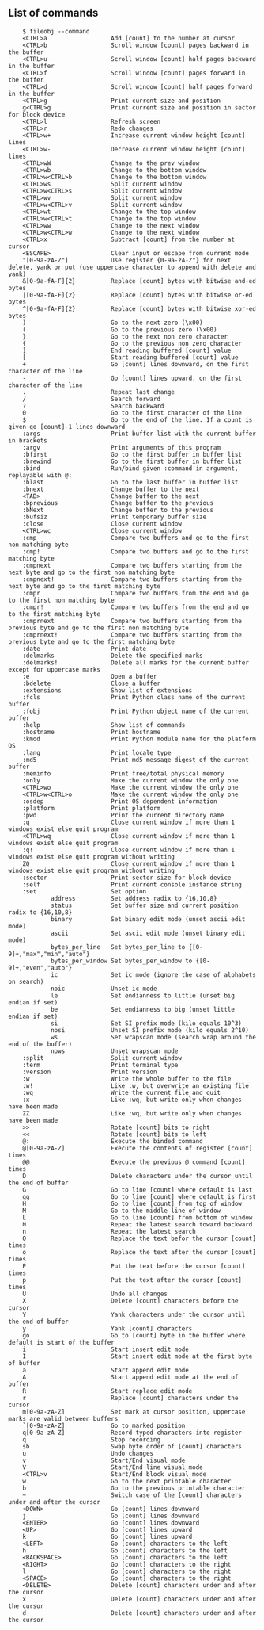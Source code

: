 ## List of commands

        $ fileobj --command
        <CTRL>a                  Add [count] to the number at cursor
        <CTRL>b                  Scroll window [count] pages backward in the buffer
        <CTRL>u                  Scroll window [count] half pages backward in the buffer
        <CTRL>f                  Scroll window [count] pages forward in the buffer
        <CTRL>d                  Scroll window [count] half pages forward in the buffer
        <CTRL>g                  Print current size and position
        g<CTRL>g                 Print current size and position in sector for block device
        <CTRL>l                  Refresh screen
        <CTRL>r                  Redo changes
        <CTRL>w+                 Increase current window height [count] lines
        <CTRL>w-                 Decrease current window height [count] lines
        <CTRL>wW                 Change to the prev window
        <CTRL>wb                 Change to the bottom window
        <CTRL>w<CTRL>b           Change to the bottom window
        <CTRL>ws                 Split current window
        <CTRL>w<CTRL>s           Split current window
        <CTRL>wv                 Split current window
        <CTRL>w<CTRL>v           Split current window
        <CTRL>wt                 Change to the top window
        <CTRL>w<CTRL>t           Change to the top window
        <CTRL>ww                 Change to the next window
        <CTRL>w<CTRL>w           Change to the next window
        <CTRL>x                  Subtract [count] from the number at cursor
        <ESCAPE>                 Clear input or escape from current mode
        "[0-9a-zA-Z"]            Use register {0-9a-zA-Z"} for next delete, yank or put (use uppercase character to append with delete and yank)
        &[0-9a-fA-F]{2}          Replace [count] bytes with bitwise and-ed bytes
        |[0-9a-fA-F]{2}          Replace [count] bytes with bitwise or-ed bytes
        ^[0-9a-fA-F]{2}          Replace [count] bytes with bitwise xor-ed bytes
        )                        Go to the next zero (\x00)
        (                        Go to the previous zero (\x00)
        }                        Go to the next non zero character
        {                        Go to the previous non zero character
        ]                        End reading buffered [count] value
        [                        Start reading buffered [count] value
        +                        Go [count] lines downward, on the first character of the line
        -                        Go [count] lines upward, on the first character of the line
        .                        Repeat last change
        /                        Search forward
        ?                        Search backward
        0                        Go to the first character of the line
        $                        Go to the end of the line. If a count is given go [count]-1 lines downward
        :args                    Print buffer list with the current buffer in brackets
        :argv                    Print arguments of this program
        :bfirst                  Go to the first buffer in buffer list
        :brewind                 Go to the first buffer in buffer list
        :bind                    Run/bind given :command in argument, replayable with @:
        :blast                   Go to the last buffer in buffer list
        :bnext                   Change buffer to the next
        <TAB>                    Change buffer to the next
        :bprevious               Change buffer to the previous
        :bNext                   Change buffer to the previous
        :bufsiz                  Print temporary buffer size
        :close                   Close current window
        <CTRL>wc                 Close current window
        :cmp                     Compare two buffers and go to the first non matching byte
        :cmp!                    Compare two buffers and go to the first matching byte
        :cmpnext                 Compare two buffers starting from the next byte and go to the first non matching byte
        :cmpnext!                Compare two buffers starting from the next byte and go to the first matching byte
        :cmpr                    Compare two buffers from the end and go to the first non matching byte
        :cmpr!                   Compare two buffers from the end and go to the first matching byte
        :cmprnext                Compare two buffers starting from the previous byte and go to the first non matching byte
        :cmprnext!               Compare two buffers starting from the previous byte and go to the first matching byte
        :date                    Print date
        :delmarks                Delete the specified marks
        :delmarks!               Delete all marks for the current buffer except for uppercase marks
        :e                       Open a buffer
        :bdelete                 Close a buffer
        :extensions              Show list of extensions
        :fcls                    Print Python class name of the current buffer
        :fobj                    Print Python object name of the current buffer
        :help                    Show list of commands
        :hostname                Print hostname
        :kmod                    Print Python module name for the platform OS
        :lang                    Print locale type
        :md5                     Print md5 message digest of the current buffer
        :meminfo                 Print free/total physical memory
        :only                    Make the current window the only one
        <CTRL>wo                 Make the current window the only one
        <CTRL>w<CTRL>o           Make the current window the only one
        :osdep                   Print OS dependent information
        :platform                Print platform
        :pwd                     Print the current directory name
        :q                       Close current window if more than 1 windows exist else quit program
        <CTRL>wq                 Close current window if more than 1 windows exist else quit program
        :q!                      Close current window if more than 1 windows exist else quit program without writing
        ZQ                       Close current window if more than 1 windows exist else quit program without writing
        :sector                  Print sector size for block device
        :self                    Print current console instance string
        :set                     Set option
                address          Set address radix to {16,10,8}
                status           Set buffer size and current position radix to {16,10,8}
                binary           Set binary edit mode (unset ascii edit mode)
                ascii            Set ascii edit mode (unset binary edit mode)
                bytes_per_line   Set bytes_per_line to {[0-9]+,"max","min","auto"}
                bytes_per_window Set bytes_per_window to {[0-9]+,"even","auto"}
                ic               Set ic mode (ignore the case of alphabets on search)
                noic             Unset ic mode
                le               Set endianness to little (unset big endian if set)
                be               Set endianness to big (unset little endian if set)
                si               Set SI prefix mode (kilo equals 10^3)
                nosi             Unset SI prefix mode (kilo equals 2^10)
                ws               Set wrapscan mode (search wrap around the end of the buffer)
                nows             Unset wrapscan mode
        :split                   Split current window
        :term                    Print terminal type
        :version                 Print version
        :w                       Write the whole buffer to the file
        :w!                      Like :w, but overwrite an existing file
        :wq                      Write the current file and quit
        :x                       Like :wq, but write only when changes have been made
        ZZ                       Like :wq, but write only when changes have been made
        >>                       Rotate [count] bits to right
        <<                       Rotate [count] bits to left
        @:                       Execute the binded command
        @[0-9a-zA-Z]             Execute the contents of register [count] times
        @@                       Execute the previous @ command [count] times
        D                        Delete characters under the cursor until the end of buffer
        G                        Go to line [count] where default is last
        gg                       Go to line [count] where default is first
        H                        Go to line [count] from top of window
        M                        Go to the middle line of window
        L                        Go to line [count] from bottom of window
        N                        Repeat the latest search toward backward
        n                        Repeat the latest search
        O                        Replace the text befor the cursor [count] times
        o                        Replace the text after the cursor [count] times
        P                        Put the text before the cursor [count] times
        p                        Put the text after the cursor [count] times
        U                        Undo all changes
        X                        Delete [count] characters before the cursor
        Y                        Yank characters under the cursor until the end of buffer
        y                        Yank [count] characters
        go                       Go to [count] byte in the buffer where default is start of the buffer
        i                        Start insert edit mode
        I                        Start insert edit mode at the first byte of buffer
        a                        Start append edit mode
        A                        Start append edit mode at the end of buffer
        R                        Start replace edit mode
        r                        Replace [count] characters under the cursor
        m[0-9a-zA-Z]             Set mark at cursor position, uppercase marks are valid between buffers
        `[0-9a-zA-Z]             Go to marked position
        q[0-9a-zA-Z]             Record typed characters into register
        q                        Stop recording
        sb                       Swap byte order of [count] characters
        u                        Undo changes
        v                        Start/End visual mode
        V                        Start/End line visual mode
        <CTRL>v                  Start/End block visual mode
        w                        Go to the next printable character
        b                        Go to the previous printable character
        ~                        Switch case of the [count] characters under and after the cursor
        <DOWN>                   Go [count] lines downward
        j                        Go [count] lines downward
        <ENTER>                  Go [count] lines downward
        <UP>                     Go [count] lines upward
        k                        Go [count] lines upward
        <LEFT>                   Go [count] characters to the left
        h                        Go [count] characters to the left
        <BACKSPACE>              Go [count] characters to the left
        <RIGHT>                  Go [count] characters to the right
        l                        Go [count] characters to the right
        <SPACE>                  Go [count] characters to the right
        <DELETE>                 Delete [count] characters under and after the cursor
        x                        Delete [count] characters under and after the cursor
        d                        Delete [count] characters under and after the cursor
